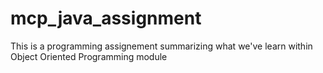# mcp_java_assignment
This is a programming assignement summarizing what we've learn within Object Oriented Programming module 
